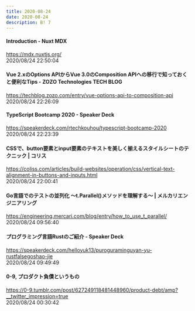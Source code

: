 ```yaml
---
title: 2020-08-24
date: 2020-08-24
description: B! 7
---
```


#### Introduction - Nuxt MDX
https://mdx.nuxtjs.org/<br>
2020/08/24 22:50:04<br>


#### Vue 2.xのOptions APIからVue 3.0のComposition APIへの移行で知っておくと便利なTips - ZOZO Technologies TECH BLOG
https://techblog.zozo.com/entry/vue-options-api-to-composition-api<br>
2020/08/24 22:26:09<br>


#### TypeScript Bootcamp 2020 - Speaker Deck
https://speakerdeck.com/rtechkouhou/typescript-bootcamp-2020<br>
2020/08/24 22:23:39<br>


#### CSSで、button要素とinput要素のテキストを美しく揃えるスタイルシートのテクニック | コリス
https://coliss.com/articles/build-websites/operation/css/vertical-text-alignment-in-buttons-and-inputs.html<br>
2020/08/24 22:00:41<br>


#### Go言語でのテストの並列化 〜t.Parallel()メソッドを理解する〜 | メルカリエンジニアリング
https://engineering.mercari.com/blog/entry/how_to_use_t_parallel/<br>
2020/08/24 09:56:40<br>


#### プログラミング言語Rustのご紹介 - Speaker Deck
https://speakerdeck.com/helloyuk13/puroguraminguyan-yu-rustfalsegoshao-jie<br>
2020/08/24 09:49:49<br>


#### 0-9, プロダクト負債というもの
https://0-9.tumblr.com/post/627249118481448960/product-debt/amp?__twitter_impression=true<br>
2020/08/24 00:30:42<br>


